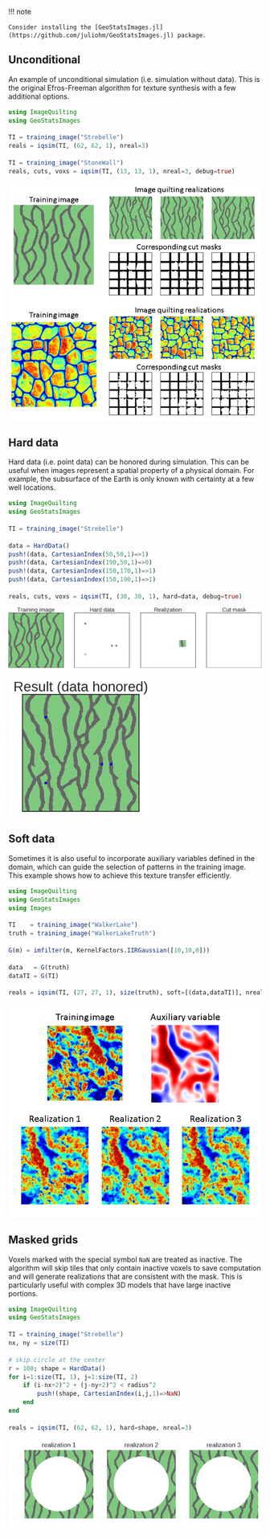 !!! note

    Consider installing the [GeoStatsImages.jl](https://github.com/juliohm/GeoStatsImages.jl) package.

## Unconditional

An example of unconditional simulation (i.e. simulation without data).
This is the original Efros-Freeman algorithm for texture synthesis with a
few additional options.

```julia
using ImageQuilting
using GeoStatsImages

TI = training_image("Strebelle")
reals = iqsim(TI, (62, 62, 1), nreal=3)

TI = training_image("StoneWall")
reals, cuts, voxs = iqsim(TI, (13, 13, 1), nreal=3, debug=true)
```
![Unconditional simulation](images/unconditional.png)

## Hard data

Hard data (i.e. point data) can be honored during simulation. This can be useful
when images represent a spatial property of a physical domain. For example, the
subsurface of the Earth is only known with certainty at a few well locations.

```julia
using ImageQuilting
using GeoStatsImages

TI = training_image("Strebelle")

data = HardData()
push!(data, CartesianIndex(50,50,1)=>1)
push!(data, CartesianIndex(190,50,1)=>0)
push!(data, CartesianIndex(150,170,1)=>1)
push!(data, CartesianIndex(150,190,1)=>1)

reals, cuts, voxs = iqsim(TI, (30, 30, 1), hard=data, debug=true)
```
![Hard data conditioning](images/hard.gif)

![Hard data conditioning](images/hard.png)

## Soft data

Sometimes it is also useful to incorporate auxiliary variables defined in the
domain, which can guide the selection of patterns in the training image. This
example shows how to achieve this texture transfer efficiently.

```julia
using ImageQuilting
using GeoStatsImages
using Images

TI    = training_image("WalkerLake")
truth = training_image("WalkerLakeTruth")

G(m) = imfilter(m, KernelFactors.IIRGaussian([10,10,0]))

data   = G(truth)
dataTI = G(TI)

reals = iqsim(TI, (27, 27, 1), size(truth), soft=[(data,dataTI)], nreal=3)
```
![Soft data conditioning](images/soft.png)

## Masked grids

Voxels marked with the special symbol `NaN` are treated as inactive. The algorithm
will skip tiles that only contain inactive voxels to save computation and will
generate realizations that are consistent with the mask. This is particularly
useful with complex 3D models that have large inactive portions.

```julia
using ImageQuilting
using GeoStatsImages

TI = training_image("Strebelle")
nx, ny = size(TI)

# skip circle at the center
r = 100; shape = HardData()
for i=1:size(TI, 1), j=1:size(TI, 2)
    if (i-nx÷2)^2 + (j-ny÷2)^2 < radius^2
        push!(shape, CartesianIndex(i,j,1)=>NaN)
    end
end

reals = iqsim(TI, (62, 62, 1), hard=shape, nreal=3)
```
![Masked grids](images/masked.png)
